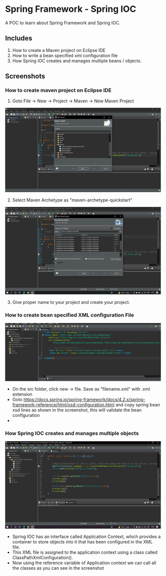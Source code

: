 
# Spring Framework - Spring IOC

A POC to learn about Spring Framework and Spring IOC.
 






## Includes

1. How to create a Maven project on Eclipse IDE
2. How to write a bean specified xml configuration file
3. How Spring IOC creates and manages multiple beans / objects.

    
## Screenshots

### How to create maven project on Eclipse IDE

1. Goto File -> New -> Project -> Maven -> New Maven Project 

![Select Maven Project](https://github.com/CodeBenchers006/SpringIOC/blob/main/screenshots/01.%20Creating%20Maven%20Project.PNG?raw=true)

2. Select Maven Archetype as "maven-archetype-quickstart"

![Select Maven Archetype version](https://github.com/CodeBenchers006/SpringIOC/blob/main/screenshots/02.Selecting%20Maven%20Archetype.PNG?raw=true)

3. Give proper name to your project and create your project.

### How to create bean specified XML configuration File


![Select Maven Archetype version](https://github.com/CodeBenchers006/SpringIOC/blob/main/screenshots/03.Bean%20xml%20configuration.PNG?raw=true)

* On the src folder, click new -> file. Save as "filename.xml" with .xml extension
* Goto https://docs.spring.io/spring-framework/docs/4.2.x/spring-framework-reference/html/xsd-configuration.html and copy spring bean xsd lines as shown in the screenshot, this will validate the bean configuration
* <bean id="This is like assigning a reference variable" class="give full path of the class of which you object to be created and managed"></bean>

### How Spring IOC creates and manages multiple objects

![](https://github.com/CodeBenchers006/SpringIOC/blob/main/screenshots/04.IOC.PNG?raw=true)

* Spring IOC has an interface called Application Context, which provides a container to store objects into it that has been configured in the XML file. 
* This XML file is assigned to the application context using a class called ClassPathXmlConfiguration().
* Now using the reference variable of Application context we can call all the classes as you can see in the screenshot 